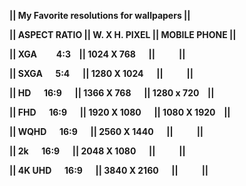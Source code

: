 
<b><p>||      My Favorite resolutions for wallpapers      ||</b></p>
<b><p>|| ASPECT RATIO    || W. X H. PIXEL || MOBILE PHONE ||</b></p>
<b><p>|| XGA	&emsp; &ensp;   4:3	&ensp;  ||  1024 X 768  &emsp; ||   &emsp;  &emsp;         ||</b></p>
<b><p>|| SXGA &emsp;	    5:4	&emsp;   ||  1280 X 1024 &emsp; ||   &emsp;  &emsp;         ||</b></p>
<b><p>|| HD	   &emsp;  16:9	 &emsp;  ||  1366 X 768  &emsp; || 1280 x 720 &ensp;  ||</b></p>
<b><p>|| FHD	&emsp;   16:9	 &emsp;  ||  1920 X 1080 &emsp; || 1080 X 1920 &ensp; ||</b></p>
<b><p>|| WQHD	&emsp;   16:9	 &emsp;  ||  2560 X 1440 &emsp; ||   &emsp;  &emsp;             ||</b></p>
<b><p>|| 2k  &emsp;    16:9  &emsp;  ||  2048 X 1080 &emsp; ||    &emsp;  &emsp;            ||</b></p>
<b><p>|| 4K UHD &emsp; 16:9  &emsp;  ||  3840 X 2160 &emsp; ||     &emsp;  &emsp;           ||</b></p>

